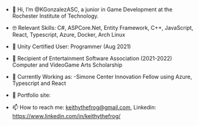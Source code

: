 - 👋 Hi, I’m @KGonzalezASC, a junior in Game Development at the  Rochester Institute of Technology. 
- 🤓 Relevant Skills:
       C#, ASPCore.Net, Entity Framework, C++, JavaScript, React, Typescript, Azure, Docker, Arch Linux
- 🏅 Unity Certified User: Programmer (Aug 2021) 
- 🏅 Recipient of Entertainment Software Association (2021-2022) Computer and VideoGame Arts Scholarship 
- 👻 Currently Working as:
       -Simone Center Innovation Fellow using Azure, Typescript and React
      
- 🤠 Portfolio site: 


- 📫 How to reach me:  keithythefrog@gmail.com, Linkedin:  https://www.linkedin.com/in/keithythefrog/

<!---
KGonzalezASC/KGonzalezASC is a ✨ special ✨ repository because its `README.md` (this file) appears on your GitHub profile.
You can click the Preview link to take a look at your changes.
--->
